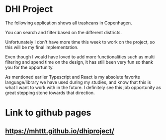 # DHI Project

The following application shows all trashcans in Copenhagen.

You can search and filter based on the different districts.

Unfortunately I don't have more time this week to work on the project, so this will be my final implementation.

Even though I would have loved to add more functionalities such as multi filtering and spend time on the design, it has still been very fun so thank you for the opportunity.

As mentioned earlier Typescript and React is my absolute favorite language/library we have used during my studies, and know that this is what I want to work with in the future. I definitely see this job opportunity as great stepping stone towards that direction.

# Link to github pages

## https://mhttt.github.io/dhiproject/

